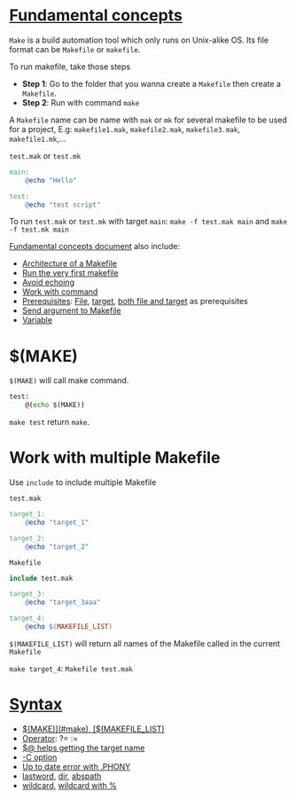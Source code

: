 # [Fundamental concepts](Fundamental%20concepts.md)

``Make`` is a build automation tool which only runs on Unix-alike OS. Its file format can be ``Makefile`` or ``makefile``.

To run makefile, take those steps

* **Step 1**: Go to the folder that you wanna create a ``Makefile`` then create a ``Makefile``.
* **Step 2**: Run with command ``make``

A ``Makefile`` name can be name with ``mak`` or ``mk`` for several makefile to be used for a project, E.g: ``makefile1.mak``, ``makefile2.mak``, ``makefile3.mak``, ``makefile1.mk``,...

``test.mak`` or ``test.mk``

```Makefile
main:
	@echo "Hello"

test:
	@echo "test script"
```

To run ``test.mak`` or ``test.mk`` with target ``main``: ``make -f test.mak main`` and ``make -f test.mk main``

[Fundamental concepts document](Fundamental%20concepts.md) also include:
* [Architecture of a Makefile](Fundamental%20concepts.md#architecture)
* [Run the very first makefile](Fundamental%20concepts.md#run-the-very-first-makefile)
* [Avoid echoing](Fundamental%20concepts.md#avoid-echoing)
* [Work with command]()
* [Prerequisites](Fundamental%20concepts.md#prerequisites): [File](Fundamental%20concepts.md#file-as-a-prerequisite), [target](Fundamental%20concepts.md#target-as-a-prerequisite), [both file and target](Fundamental%20concepts.md#file-and-target-are-both-prerequisites) as prerequisites
* [Send argument to Makefile]()
* [Variable]()

# $(MAKE)

``$(MAKE)`` will call make command.
```sh
test:
	@(echo $(MAKE))
```
``make test`` return ``make``.
# Work with multiple Makefile

Use ``include`` to include multiple Makefile

``test.mak``

```Makefile
target_1:
	@echo "target_1"

target_2:
	@echo "target_2"
```

``Makefile``

```Makefile
include test.mak

target_3:
	@echo "target_3aaa"

target_4:
	@echo $(MAKEFILE_LIST)
```

``$(MAKEFILE_LIST)`` will return all names of the Makefile called in the current ``Makefile``

``make target_4``: ``Makefile test.mak``

# [Syntax](Syntax.md)
* [$(MAKE)](#make), [$(MAKEFILE_LIST)](#work-with-multiple-makefile)
* [Operator](Syntax.md#operator): ?= :=
* [$@ helps getting the target name](Syntax.md)
* [-C option]()
* [Up to date error with .PHONY]()
* [lastword](), [dir](), [abspath]()
* [wildcard](), [wildcard with %]()

